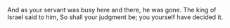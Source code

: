 And as your servant was busy here and there, he was gone. The king of Israel said to him, So shall your judgment be; you yourself have decided it.
